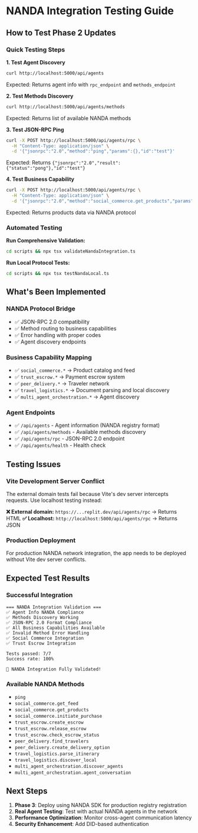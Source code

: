 # NANDA Integration Testing Guide

## How to Test Phase 2 Updates

### Quick Testing Steps

**1. Test Agent Discovery**
```bash
curl http://localhost:5000/api/agents
```
Expected: Returns agent info with `rpc_endpoint` and `methods_endpoint`

**2. Test Methods Discovery**
```bash
curl http://localhost:5000/api/agents/methods
```
Expected: Returns list of available NANDA methods

**3. Test JSON-RPC Ping**
```bash
curl -X POST http://localhost:5000/api/agents/rpc \
  -H "Content-Type: application/json" \
  -d '{"jsonrpc":"2.0","method":"ping","params":{},"id":"test"}'
```
Expected: Returns `{"jsonrpc":"2.0","result":{"status":"pong"},"id":"test"}`

**4. Test Business Capability**
```bash
curl -X POST http://localhost:5000/api/agents/rpc \
  -H "Content-Type: application/json" \
  -d '{"jsonrpc":"2.0","method":"social_commerce.get_products","params":{"location":"Tokyo"},"id":"test"}'
```
Expected: Returns products data via NANDA protocol

### Automated Testing

**Run Comprehensive Validation:**
```bash
cd scripts && npx tsx validateNandaIntegration.ts
```

**Run Local Protocol Tests:**
```bash
cd scripts && npx tsx testNandaLocal.ts
```

## What's Been Implemented

### NANDA Protocol Bridge
- ✅ JSON-RPC 2.0 compatibility
- ✅ Method routing to business capabilities
- ✅ Error handling with proper codes
- ✅ Agent discovery endpoints

### Business Capability Mapping
- ✅ `social_commerce.*` → Product catalog and feed
- ✅ `trust_escrow.*` → Payment escrow system  
- ✅ `peer_delivery.*` → Traveler network
- ✅ `travel_logistics.*` → Document parsing and local discovery
- ✅ `multi_agent_orchestration.*` → Agent discovery

### Agent Endpoints
- ✅ `/api/agents` - Agent information (NANDA registry format)
- ✅ `/api/agents/methods` - Available methods discovery
- ✅ `/api/agents/rpc` - JSON-RPC 2.0 endpoint
- ✅ `/api/agents/health` - Health check

## Testing Issues

### Vite Development Server Conflict
The external domain tests fail because Vite's dev server intercepts requests. Use localhost testing instead:

**❌ External domain:** `https://...replit.dev/api/agents/rpc` → Returns HTML
**✅ Localhost:** `http://localhost:5000/api/agents/rpc` → Returns JSON

### Production Deployment
For production NANDA network integration, the app needs to be deployed without Vite dev server conflicts.

## Expected Test Results

### Successful Integration
```
=== NANDA Integration Validation ===
✅ Agent Info NANDA Compliance
✅ Methods Discovery Working  
✅ JSON-RPC 2.0 Format Compliance
✅ All Business Capabilities Available
✅ Invalid Method Error Handling
✅ Social Commerce Integration
✅ Trust Escrow Integration

Tests passed: 7/7
Success rate: 100%

🎉 NANDA Integration Fully Validated!
```

### Available NANDA Methods
- `ping`
- `social_commerce.get_feed`
- `social_commerce.get_products` 
- `social_commerce.initiate_purchase`
- `trust_escrow.create_escrow`
- `trust_escrow.release_escrow`
- `trust_escrow.check_escrow_status`
- `peer_delivery.find_travelers`
- `peer_delivery.create_delivery_option`
- `travel_logistics.parse_itinerary`
- `travel_logistics.discover_local`
- `multi_agent_orchestration.discover_agents`
- `multi_agent_orchestration.agent_conversation`

## Next Steps

1. **Phase 3**: Deploy using NANDA SDK for production registry registration
2. **Real Agent Testing**: Test with actual NANDA agents in the network
3. **Performance Optimization**: Monitor cross-agent communication latency
4. **Security Enhancement**: Add DID-based authentication